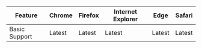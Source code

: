 | Feature       | Chrome | Firefox | Internet Explorer | Edge | Safari |
|---------------|--------|---------|-------------------|------|--------|
| Basic Support | Latest | Latest  | Latest              | Latest | Latest   |
